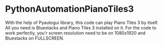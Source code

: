 # PythonAutomationPianoTiles3

With the help of Pyautogui library, this code can play Piano Tiles 3 by itself.
All you need is Bluestacks and Piano Tiles 3 installed on it.
For the code to work perfectly, you'r screen resolution need to be on 1080x1920 and Bluestacks on FULLSCREEN.
